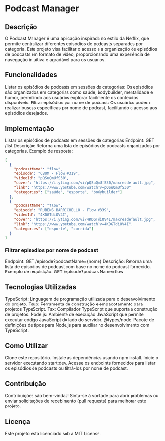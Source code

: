 # Podcast Manager
## Descrição
O Podcast Manager é uma aplicação inspirada no estilo da Netflix, que permite centralizar diferentes episódios de podcasts separados por categoria. Este projeto visa facilitar o acesso e a organização de episódios de podcasts em formato de vídeo, proporcionando uma experiência de navegação intuitiva e agradável para os usuários.

## Funcionalidades
Listar os episódios de podcasts em sessões de categorias: Os episódios são organizados em categorias como saúde, bodybuilder, mentalidade e humor, permitindo aos usuários explorar facilmente os conteúdos disponíveis.
Filtrar episódios por nome de podcast: Os usuários podem realizar buscas específicas por nome de podcast, facilitando o acesso aos episódios desejados.
## Implementação
Listar os episódios de podcasts em sessões de categorias
Endpoint: GET /list
Descrição: Retorna uma lista de episódios de podcasts organizados por categorias.
Exemplo de resposta:
```json
[
  {
    "podcastName": "flow",
    "episode": "CBUM - Flow #319",
    "videoId": "pQSuQmUfS30",
    "cover": "https://i.ytimg.com/vi/pQSuQmUfS30/maxresdefault.jpg",
    "link": "https://www.youtube.com/watch?v=pQSuQmUfS30",
    "categories": ["saúde", "esporte", "bodybuilder"]
  },
  {
    "podcastName": "flow",
    "episode": "RUBENS BARRICHELLO - Flow #339",
    "videoId": "4KDGTdiOV4I",
    "cover": "https://i.ytimg.com/vi/4KDGTdiOV4I/maxresdefault.jpg",
    "link": "https://www.youtube.com/watch?v=4KDGTdiOV4I",
    "categories": ["esporte", "corrida"]
  }
]
```
### Filtrar episódios por nome de podcast
Endpoint: GET /episode?podcastName={nome}
Descrição: Retorna uma lista de episódios de podcast com base no nome do podcast fornecido.
Exemplo de requisição: GET /episode?podcastName=flow
## Tecnologias Utilizadas
TypeScript: Linguagem de programação utilizada para o desenvolvimento do projeto.
Tsup: Ferramenta de construção e empacotamento para projetos TypeScript.
Tsx: Compilador TypeScript que suporta a construção de projetos.
Node.js: Ambiente de execução JavaScript que permite executar código JavaScript do lado do servidor.
@types/node: Pacote de definições de tipos para Node.js para auxiliar no desenvolvimento com TypeScript.
## Como Utilizar
Clone este repositório.
Instale as dependências usando npm install.
Inicie o servidor executando start:dev.
Acesse os endpoints fornecidos para listar os episódios de podcasts ou filtrá-los por nome de podcast.
## Contribuição
Contribuições são bem-vindas! Sinta-se à vontade para abrir problemas ou enviar solicitações de recebimento (pull requests) para melhorar este projeto.

## Licença
Este projeto está licenciado sob a MIT License.